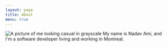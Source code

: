 ```yaml
---
layout: page
title: About
menu: true
---
```


<img class="about" src="{{ site.baseurl }}/public/me.jpg" alt="A picture of me looking casual in grayscale"/>
My name is Nadav Ami, and I'm a software developer living and working in Montreal. 

